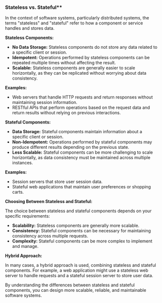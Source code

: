 ### Stateless vs. Stateful**

In the context of software systems, particularly distributed systems, the terms "stateless" and "stateful" refer to how a component or service handles and stores data.

**Stateless Components:**

* **No Data Storage:** Stateless components do not store any data related to a specific client or session.
* **Idempotent:** Operations performed by stateless components can be repeated multiple times without affecting the result.
* **Scalable:** Stateless components are generally easier to scale horizontally, as they can be replicated without worrying about data consistency.

**Examples:**
* Web servers that handle HTTP requests and return responses without maintaining session information.
* RESTful APIs that perform operations based on the request data and return results without relying on previous interactions.

**Stateful Components:**

* **Data Storage:** Stateful components maintain information about a specific client or session.
* **Non-Idempotent:** Operations performed by stateful components may produce different results depending on the previous state.
* **Less Scalable:** Stateful components can be more challenging to scale horizontally, as data consistency must be maintained across multiple instances.

**Examples:**
* Session servers that store user session data.
* Stateful web applications that maintain user preferences or shopping carts.

**Choosing Between Stateless and Stateful:**

The choice between stateless and stateful components depends on your specific requirements:

* **Scalability:** Stateless components are generally more scalable.
* **Consistency:** Stateful components can be necessary for maintaining consistency across multiple requests.
* **Complexity:** Stateful components can be more complex to implement and manage.

**Hybrid Approach:**

In many cases, a hybrid approach is used, combining stateless and stateful components. For example, a web application might use a stateless web server to handle requests and a stateful session server to store user data.

By understanding the differences between stateless and stateful components, you can design more scalable, reliable, and maintainable software systems.
